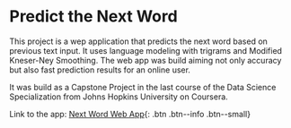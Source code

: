 # Predict the Next Word

This project is a wep application that predicts the next word based on previous text input.
It uses language modeling with trigrams and Modified Kneser-Ney Smoothing.
The web app was build aiming not only accuracy but also fast prediction results for an online user.

It was build as a Capstone Project in the last course of the Data Science Specialization from Johns Hopkins University on Coursera.

Link to the app: [Next Word Web App](https://ricardosc.shinyapps.io/NextWord/){: .btn .btn--info .btn--small}
